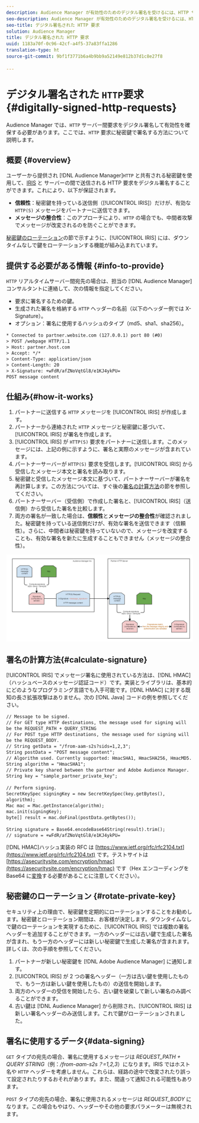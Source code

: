 ```yaml
---
description: Audience Manager が有効性のためのデジタル署名を受けるには、HTTP サーバー間リクエストが必要です。ここでは、HTTP 要求に秘密鍵で署名する方法について説明します。
seo-description: Audience Manager が有効性のためのデジタル署名を受けるには、HTTP サーバー間リクエストが必要です。ここでは、HTTP 要求に秘密鍵で署名する方法について説明します。
seo-title: デジタル署名された HTTP 要求
solution: Audience Manager
title: デジタル署名された HTTP 要求
uuid: 1183a70f-0c96-42cf-a4f5-37a83ffa1286
translation-type: ht
source-git-commit: 9bf1f3771b6a4b9bb9a52149e812b37d1c8e27f8

---
```



# デジタル署名された `HTTP`要求 {#digitally-signed-http-requests}

Audience Manager では、`HTTP` サーバー間要求をデジタル署名して有効性を確保する必要があります。ここでは、`HTTP` 要求に秘密鍵で署名する方法について説明します。

## 概要 {#overview}

<!-- digitally_signed_http_requests.xml -->

ユーザーから提供され [!DNL Audience Manager]`HTTP` と共有される秘密鍵を使用して、[IRIS](../../../reference/system-components/components-data-action.md#iris) と サーバーの間で送信される HTTP 要求をデジタル署名することができます。これにより、以下が保証されます。

* **信頼性**：秘密鍵を持っている送信側（[!UICONTROL IRIS]）だけが、有効な `HTTP(S)` メッセージをパートナーに送信できます。
* **メッセージの整合性**：このアプローチにより、`HTTP` の場合でも、中間者攻撃でメッセージが改変されるのを防ぐことができます。

[秘密鍵のローテーション](../../../integration/receiving-audience-data/real-time-outbound-transfers/digitally-signed-http-requests.md#rotate-private-key)の節で示すように、[!UICONTROL IRIS] には、ダウンタイムなしで鍵をローテーションする機能が組み込まれています。

## 提供する必要がある情報 {#info-to-provide}

`HTTP` リアルタイムサーバー間宛先の場合は、担当の [!DNL Audience Manager] コンサルタントに連絡して、次の情報を指定してください。

* 要求に署名するための鍵。
* 生成された署名を格納する `HTTP` ヘッダーの名前（以下のヘッダー例では X-Signature）。
* オプション：署名に使用するハッシュのタイプ（md5、sha1、sha256）。

```
* Connected to partner.website.com (127.0.0.1) port 80 (#0)
> POST /webpage HTTP/1.1
> Host: partner.host.com
> Accept: */*
> Content-Type: application/json
> Content-Length: 20
> X-Signature: +wFdR/afZNoVqtGl8/e1KJ4ykPU=
POST message content
```

## 仕組み{#how-it-works}

1. パートナーに送信する `HTTP` メッセージを [!UICONTROL IRIS] が作成します。
1. パートナーから連絡された `HTTP` メッセージと秘密鍵に基づいて、[!UICONTROL IRIS] が署名を作成します。
1. [!UICONTROL IRIS] が `HTTP(S)` 要求をパートナーに送信します。このメッセージには、上記の例に示すように、署名と実際のメッセージが含まれています。
1. パートナーサーバーが `HTTP(S)` 要求を受信します。[!UICONTROL IRIS] から受信したメッセージ本文と署名を読み取ります。
1. 秘密鍵と受信したメッセージ本文に基づいて、パートナーサーバーが署名を再計算します。この方法については、すぐ後の[署名の計算方法](../../../integration/receiving-audience-data/real-time-outbound-transfers/digitally-signed-http-requests.md#calculate-signature)の節を参照してください。
1. パートナーサーバー（受信側）で作成した署名と、[!UICONTROL IRIS]（送信側）から受信した署名を比較します。
1. 両方の署名が一致した場合は、**信頼性**&#x200B;と&#x200B;**メッセージの整合性**&#x200B;が確認されました。秘密鍵を持っている送信側だけが、有効な署名を送信できます（信頼性）。さらに、中間者は秘密鍵を持っていないので、メッセージを改変することも、有効な署名を新たに生成することもできません（メッセージの整合性）。

![](assets/iris-digitally-sign-http-request.png)

## 署名の計算方法{#calculate-signature}

[!UICONTROL IRIS] でメッセージ署名に使用されている方法は、[!DNL HMAC]（ハッシュベースのメッセージ認証コード）です。実装とライブラリは、基本的にどのようなプログラミング言語でも入手可能です。[!DNL HMAC] に対する既知の長さ拡張攻撃はありません。次の [!DNL Java] コードの例を参照してください。

```
// Message to be signed.
// For GET type HTTP destinations, the message used for signing will be the REQUEST_PATH + QUERY_STRING
// For POST type HTTP destinations, the message used for signing will be the REQUEST_BODY.
// String getData = "/from-aam-s2s?sids=1,2,3";
String postData = "POST message content";
// Algorithm used. Currently supported: HmacSHA1, HmacSHA256, HmacMD5.
String algorithm = "HmacSHA1";
// Private key shared between the partner and Adobe Audience Manager.
String key = "sample_partner_private_key";
  
// Perform signing.
SecretKeySpec signingKey = new SecretKeySpec(key.getBytes(), algorithm);
Mac mac = Mac.getInstance(algorithm);
mac.init(signingKey);
byte[] result = mac.doFinal(postData.getBytes());
  
String signature = Base64.encodeBase64String(result).trim(); 
// signature = +wFdR/afZNoVqtGl8/e1KJ4ykPU=
```

[!DNL HMAC]ハッシュ実装の RFC は [https://www.ietf.org/rfc/rfc2104.txt](https://www.ietf.org/rfc/rfc2104.txt) です。テストサイトは [https://asecuritysite.com/encryption/hmac](https://asecuritysite.com/encryption/hmac) です（Hex エンコーディングを Base64 に[変換](https://tomeko.net/online_tools/hex_to_base64.php?lang=en)する必要があることに注意してください）。

## 秘密鍵のローテーション {#rotate-private-key}

セキュリティ上の理由で、秘密鍵を定期的にローテーションすることをお勧めします。秘密鍵とローテーション期間は、お客様が決定します。ダウンタイムなしで鍵のローテーションを実現するために、[!UICONTROL IRIS] では複数の署名ヘッダーを追加することができます。一方のヘッダーには古い鍵で生成した署名が含まれ、もう一方のヘッダーには新しい秘密鍵で生成した署名が含まれます。詳しくは、次の手順を参照してください。

1. パートナーが新しい秘密鍵を [!DNL Adobe Audience Manager] に通知します。
1. [!UICONTROL IRIS] が 2 つの署名ヘッダー（一方は古い鍵を使用したもので、もう一方は新しい鍵を使用したもの）の送信を開始します。
1. 両方のヘッダーの受信を開始したら、古い鍵を破棄して新しい署名のみ調べることができます。
1. 古い鍵は [!DNL Audience Manager] から削除され、[!UICONTROL IRIS] は新しい署名ヘッダーのみ送信します。これで鍵がローテーションされました。

## 署名に使用するデータ{#data-signing}

`GET` タイプの宛先の場合、署名に使用するメッセージは *REQUEST_PATH + QUERY STRING*（例：*/from-aam-s2s？=1,2,3*）になります。IRIS ではホスト名や `HTTP` ヘッダーを考慮しません。これらは、経路の途中で改変されたり誤って設定されたりするおそれがあります。また、間違って通知される可能性もあります。

`POST` タイプの宛先の場合、署名に使用されるメッセージは *REQUEST_BODY* になります。この場合もやはり、ヘッダーやその他の要求パラメーターは無視されます。
